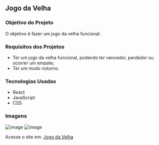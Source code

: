 ## Jogo da Velha

### Objetivo do Projeto
<p>O objetivo é fazer um jogo da velha funcional.</p>

### Requisitos dos Projetos
<ul>
  <li>Ter um jogo da velha funcional, podendo ter vencedor, perdedor ou ocorrer um empate;</li>
  <li>Ter um modo noturno.</li>
</ul>

### Tecnologias Usadas
<ul>
  <li>React</li>
  <li>JavaScript</li>
  <li>CSS</li>
</ul>

### Imagens
![image](https://github.com/bruno08nunes/jogo-da-velha/assets/139359503/dca5d9f9-84fd-483d-aca1-4084771f3ea1)
![image](https://github.com/bruno08nunes/jogo-da-velha/assets/139359503/47e2336b-64b1-42df-849a-6c41cc0fb96d)

Acesse o site em: <a href="https://bruno08nunes-jogo-da-velha.vercel.app/">Jogo da Velha</a>
